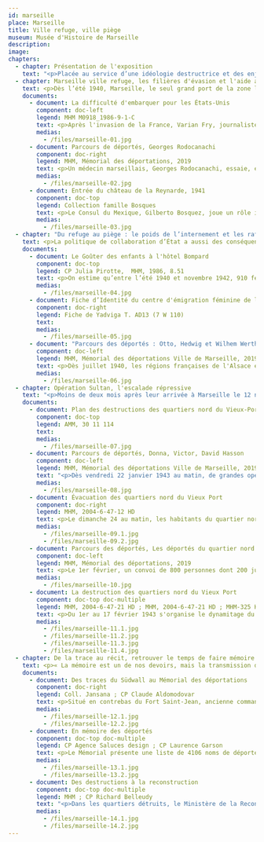 ```yaml
---
id: marseille
place: Marseille
title: Ville refuge, ville piège
museum: Musée d'Histoire de Marseille
description: 
image: 
chapters:
  - chapter: Présentation de l'exposition
    text: "<p>Placée au service d’une idéologie destructrice et des enjeux imposés par le conflit mondial, la répression nazie dans les territoires occupés par le Reich a été d’une rare violence. La répression allemande en France occupée fut multiforme : fusillades, déportations, massacres. Les finalités (maintien de l'ordre, besoin de main d’œuvre, extermination), les acteurs (forces policières et militaires), les victimes (opposants, résistants, populations civiles, juifs et tsiganes), les lieux et les moyens varient dans le contexte d’une guerre mondialisée. La répression, lorsqu’elle est au cœur d’une politique ou d’une gouvernance, caractérise les régimes autoritaires. Si l'Allemagne conduit une politique idéologique raciale et de conquête d'un espace vital sans limites, le régime de Vichy et les forces de l'ordre françaises se sont activement mis au service du projet nazi.</p><p>Cette exposition présente l’histoire singulière de Marseille durant la Seconde Guerre mondiale. Dernier poumon ouvert sur le monde, la ville reçoit dès 1940 des milliers de réfugiés fuyant l’Europe, dans l'espoir d'une sortie vers un monde meilleur. Le refuge se transforme en piège à l’été 1942. En janvier 1943, dans le cadre de la collaboration d’État, Marseille vit l’une des principales rafles de l’occupation, qui aboutit à la déportation de centaines de familles marseillaises majoritairement juives et à la destruction des vieux quartiers. Enfin, le devoir d'Histoire et le devoir de mémoire entretiennent une relation dialectique et se nourrissent l'une l'autre pour mieux se souvenir et comprendre les enjeux d'aujourd'hui.</p>"
  - chapter: Marseille ville refuge, les filières d'évasion et l'aide aux réfugiés
    text: <p>Dès l’été 1940, Marseille, le seul grand port de la zone libre encore ouvert sur le monde, est devenue l’une des principales villes refuges de la zone non occupée. Français ou étrangers sont menacés par Hitler, Mussolini et Franco. Les réfugiés y aboutissent dans l’espoir de trouver une porte de sortie. Beaucoup sont juifs. Parmi eux, de nombreux militants  politiques, des intellectuels et des artistes, un condensé des avant-gardes européennes.</p><p>Ce sont les filières d’évasion, l'aide et le secours aux réfugiés, les organisations juives et les groupes chrétiens qui sont aujourd’hui considérés comme les premières activités de résistance s’étant déroulées à Marseille.</p>
    documents: 
      - document: La difficulté d'embarquer pour les États-Unis
        component: doc-left
        legend: MHM M0918_1986-9-1-C 
        text: <p>Après l'invasion de la France, Varian Fry, journaliste américain, est envoyé par l'<em>Emergency Rescue Committee</em> à Marseille avec pour mission d'aider des écrivains, artistes, universitaires et scientifiques en danger à fuir l'Europe. Avec faux papiers et visas, il parvient ainsi à en sauver plus de 2 000, parmi lesquels des intellectuels et artistes comme Claude Lévi-Strauss, Max Ernst, Hannah Arendt, André Breton, ou encore Marc Chagall.</p>
        medias:
          - /files/marseille-01.jpg
      - document: Parcours de déportés, Georges Rodocanachi
        component: doc-right
        legend: MHM, Mémorial des déportations, 2019
        text: <p>Un médecin marseillais, Georges Rodocanachi, essaie, en sa qualité d’officier chargé d’examiner les juifs souhaitant immigrer aux États-Unis, d’en déclarer autant que possible « apte au départ » (il en examine plus de 2 000). Une autre de ses tâches est de déclarer « médicalement inapte » le plus possible de militaires britanniques internés au Fort Saint-Jean pour être rapatriés en Angleterre.</p>
        medias:
          - /files/marseille-02.jpg
      - document: Entrée du château de la Reynarde, 1941
        component: doc-top
        legend: Collection famille Bosques
        text: <p>Le Consul du Mexique, Gilberto Bosquez, joue un rôle important dans le sauvetage des réfugiés selon un accord conclu le 23 août 1940 entre le gouvernement mexicain  qui s'engage à accueillir les républicains espagnols et l’État français qui leur garantit le droit d'asile. Des centaines d'entre eux peuvent ainsi quitter Marseille par bateaux. Dans l’attente des départs pour le Mexique, de 1940 à 1942, des centaines d’Espagnols sont hébergés dans deux grandes bastides (les « châteaux ») de la vallée de l’Huveaune, à Saint-Menet. Les hommes sont logés dans le château de la Reynarde, les femmes et les enfants dans celui de Montgrand. Ici, un groupe de six hommes avec des bagages regardent la pancarte « Résidence des Etats-Unis du Mexique ».</p>
        medias:
          - /files/marseille-03.jpg
  - chapter: "Du refuge au piège : le poids de l’internement et les rafles de Juifs en Provence"
    text: <p>La politique de collaboration d’État a aussi des conséquences tragiques dans la région avant même l'occupation de la zone libre en novembre 1942.</p><p>De septembre 1939 à juin 1940, le Camp des Milles, près d'Aix-en-Provence, est un camp pour « sujets ennemis ». Le gouvernement français, sous la IIIe République, décide d'interner tous les ressortissants du Reich qui ont pourtant fui le nazisme. De juillet 1940 à juillet 1942, sous le gouvernement de Vichy, le Camp des Milles devient un camp de transit pour « indésirables »  en instance d'immigration. Les hommes sont internés au camps des Milles et les femmes et enfants dans des hôtels à Marseille. D'autres sont affectés dans des Groupes de Travailleurs Étrangers. Au cours de l'été 1942, après la rafle du Vel d'Hiv, les nazis, dans le cadre de la « solution finale » font pression sur Vichy pour augmenter les déportations de familles juives « étrangères ». La zone libre n'est pas épargnée. Pierre Laval, vice-président du Conseil, s'engage à livrer 10 000 juifs, hommes, femmes et enfants. C'est ainsi que le Camp des Milles devient l'antichambre de la déportation vers Auschwitz (pour près de 2 000 personnes, dont plus de 100 enfants).</p>
    documents: 
      - document: Le Goûter des enfants à l'hôtel Bompard
        component: doc-top
        legend: CP Julia Pirotte,  MHM, 1986, 8.51
        text: <p>On estime qu’entre l’été 1940 et novembre 1942, 910 femmes et enfants sont passés par l’Hôtel Bompard à Marseille, centre d'internement pour femmes et enfants en attente d'immigration. 44,3 % des femmes internées ont déjà derrière elles l’expérience des camps français. La majorité a été internée à Gurs, le plus grand camp d'internement français dans les Basses-Pyrénées de la zone libre. Comme dans tous les centres de séjour surveillé, des initiatives sont prises pour soustraire les internées et en particulier les enfants à une atmosphère délétère ; scolarité et activités récréatives.</p>
        medias:
          - /files/marseille-04.jpg
      - document: Fiche d’Identité du centre d'émigration féminine de l’Hôtel Bompard
        component: doc-right
        legend: Fiche de Yadviga T. AD13 (7 W 110)
        text: 
        medias:
          - /files/marseille-05.jpg
      - document: "Parcours des déportés : Otto, Hedwig et Wilhem Wertheimer"
        component: doc-left
        legend: MHM, Mémorial des déportations Ville de Marseille, 2019
        text: <p>Dès juillet 1940, les régions françaises de l'Alsace et de la Moselle sont respectivement rattachées au Pays de Bade et au Gau de Sarre-Palatinat. Les deux régions sont dirigées par les <em>Gauleiter</em> (Chef de district du IIIème Reich) dotés de pleins pouvoirs, qui opèrent une « défrancisation » et qui expulsent tous les indésirables « non germanisables » et les juifs, rendant ces espaces <em>Judenfrei</em>, soit « libres de juifs ». Les 22 et 23 octobre 1940, 6 504 juifs du Pays de Bade et de la Sarre sont arrêtés et déportés vers le camp français de Gurs, puis le Camp des Milles. Parmi eux, environ 5 600 juifs sont issus de 137 communautés du Pays de Bade. La famille Wertheimer en fait partie.</p>
        medias:
          - /files/marseille-06.jpg
  - chapter: Opération Sultan, l'escalade répressive
    text: "<p>Moins de deux mois après leur arrivée à Marseille le 12 novembre 1942, les Allemands, prenant prétexte des attentats que la Résistance a organisé contre eux, veulent faire un exemple. L'état de siège est instauré dès le 5 janvier 1943. Ordonnée par Hitler lui-même, une opération baptisée « Opération Sultan » a été réalisée avec la collaboration des autorités et de la police françaises du 22 janvier au 17 février 1943.</p><p>Marseille connaît alors la première rafle massive de familles juives françaises et l’évacuation puis la destruction du quartier nord du Vieux-Port, qui symbolise aux yeux des nazis la « gangrène » marseillaise, le crime, le vice, la saleté, le cosmopolitisme.</p><p>Le bilan humain, logistique et matériel est unique et dramatique : 12 000 gendarmes et gardes mobiles français venus de toute la France, environ 40 000 contrôles d'identité, 5 956 personnes arrêtés, 1 642 personnes dont 782 juifs issues des rafles déportées au centre de mise à mort de Sobibor, 20 000 personnes évacuées des quartiers nord du Vieux-Port, 15 000 transférées, entassées dans des wagons, vers un camp militaire à Fréjus, à 140 km de Marseille, 800 personnes sélectionnées à Fréjus déportées vers des camps de concentration et 1494 immeubles détruits représentant 14 hectares.</p>"
    documents: 
      - document: Plan des destructions des quartiers nord du Vieux-Port
        component: doc-top
        legend: AMM, 30 11 114
        text: 
        medias:
          - /files/marseille-07.jpg
      - document: Parcours de déportés, Donna, Victor, David Hasson
        component: doc-left
        legend: MHM, Mémorial des déportations Ville de Marseille, 2019
        text: "<p>Dès vendredi 22 janvier 1943 au matin, de grandes opérations policières se prolongent durant une semaine. Des forces considérables venues de Paris, Lyon, Vichy et Toulouse ont été concentrées par les autorités françaises : 200 inspecteurs venus de la zone sud mais aussi de Paris, environ 8 000 hommes en tenue (gendarmes, gardes mobiles, GMR) et 2000 agents de sûreté. La police de Vichy peut alors procéder à des arrestations de masse à domicile, dans la rue, les cafés, les cinémas, les trains... Des serruriers ont été réquisitionnés pour ouvrir les maisons. Durant la nuit du 22 au 23 janvier de 23h à 5h du matin peuvent démarrer les rafles dites « de l’Opéra ». La famille Hasson est arrêtée dans la nuit du 23 janvier.</p>"
        medias:
          - /files/marseille-08.jpg
      - document: Évacuation des quartiers nord du Vieux Port
        component: doc-right
        legend: MHM, 2004-6-47-12 HD
        text: <p>Le dimanche 24 au matin, les habitants du quartier nord du Vieux-Port sont coupés du reste de la ville depuis la veille. Les opérations d’évacuation démarrent et mobilisent 12 000 policiers français et 5000 soldats du 10e régiment de police SS commandés par le colonel Griese. À 6h du matin les habitants sont réveillés par des haut-parleurs leur ordonnant de tout quitter. C’est environ 25 000 personnes qui sont évacuées. 5000 sont autorisées à sortir du barrage alors formé et les autres sont transportées à la gare marseillaise d’Arenc dans des tramways réquisitionnés sur le quai Maréchal Pétain, l'actuel quai du port, puis entassées dans des wagons pour être internées dans un ancien camp de troupes coloniales à  Fréjus.</p>
        medias:
          - /files/marseille-09.1.jpg
          - /files/marseille-09.2.jpg
      - document: Parcours des déportés, Les déportés du quartier nord du Vieux Port
        component: doc-left
        legend: MHM, Mémorial des déportations, 2019
        text: <p>Le 1er février, un convoi de 800 personnes dont 200 juifs, passées au criblage à Fréjus, part vers Compiègne-Royallieu, camp de transit et centre de déportation dans le nord de la France. Pour justifier l’opération Sultan, les 600 personnes non-juives « soi-disant suspectes» sont essentiellement des jeunes de familles italiennes, corses, grecques et espagnoles, sélectionnées au hasard dans la population, pour accréditer la thèse officielle « d’épuration » et trouver des « indésirables ». Le 28 avril, elles sont déportées à Mauthausen, Buchenwald et plus particulièrement Sachsenhausen. Un contingent est mis à disposition de l’Organisation Todt et interné dans les îles anglo-normandes, occupées par l'Allemagne dès juin 1940, afin d'effectuer d'importants travaux de construction, tel que le mur de l'Atlantique.</p>
        medias:
          - /files/marseille-10.jpg
      - document: La destruction des quartiers nord du Vieux Port
        component: doc-top doc-multiple
        legend: MHM, 2004-6-47-21 HD ; MHM, 2004-6-47-21 HD ; MHM-325 HD
        text: <p>Du 1er au 17 février 1943 s'organise le dynamitage du périmètre arrêté lors des négociations entre les autorités allemandes et françaises, soit 1 494 immeubles ou 14 hectares, l’équivalent de « 20 terrains de football ». Échappent à cette destruction massive l’Hôtel de Ville, l’Eglise Saint-Laurent, les bâtiments de la douane et de la consigne sanitaire, l’Hôtel de Cabre et la Maison Diamantée, des lieux patrimoniaux symboles de ce périmètre historique alors détruit.</p>
        medias:
          - /files/marseille-11.1.jpg
          - /files/marseille-11.2.jpg
          - /files/marseille-11.3.jpg
          - /files/marseille-11.4.jpg
  - chapter: De la trace au récit, retrouver le temps de faire mémoire ensemble
    text: <p>« La mémoire est un de nos devoirs, mais la transmission de la mémoire passe par l'exigence de la vérité ». François Bédarida (1926-2001), ancien résistant et historien Français.</p><p>Au pied du Fort Saint-Jean, face aux vieux quartiers entièrement détruits en 1943 lors de l’opération Sultan (voir chapitre précédent) le Mémorial des déportations est installé dans un blockhaus-infirmerie construit en 1943, témoin de la présence militaire allemande dans la ville alors occupée. Conçu comme un lieu dynamique en constante évolution, le Mémorial s’intéresse aux politiques de répression et de persécution mises en  œuvre à Marseille durant la Seconde Guerre mondiale. Au moment où les derniers témoins disparaissent, le lieu s’attache à transmettre  l’histoire et la mémoire des hommes, femmes et enfants arrêtés puis déportés parce que nés Juifs ou réprimés en tant que politiques, résistants, otages ou « suspects ».</p>
    documents: 
      - document: Des traces du Südwall au Mémorial des déportations
        component: doc-right
        legend: Coll. Jansana ; CP Claude Aldomodovar
        text: <p>Situé en contrebas du Fort Saint-Jean, ancienne commanderie des hospitaliers de Saint Jean de Jérusalem (XIIème siècle) pendant les croisades, le Mémorial des déportations se trouve à l’intérieur d'un bunker-lazaret, bâtiment militaire construit en 1943 pour la <em>Kriegsmarine</em> (marine de guerre). Ce bunker appartient à l'ensemble du verrou défensif du port de Marseille et plus largement du Südwall de l'Organisation Todt. Le mur de la Méditerranée, ainsi appelé, était un système extensif de fortifications côtières, construit par le IIIe Reich pour prévenir une invasion des alliés. Ce bâtiment a été pris dans les combats de la libération de Marseille en août 1944. Devant ses murs, une première entrevue entre le Général de Monsabert, représentant des forces françaises alliées et le Général Schaefer, représentant des troupes allemandes à Marseille, a lieu le 23 août 1944 pour tenter d'obtenir la reddition officielle des Allemands à Marseille.</p>
        medias:
          - /files/marseille-12.1.jpg
          - /files/marseille-12.2.jpg
      - document: En mémoire des déportés
        component: doc-top doc-multiple
        legend: CP Agence Saluces design ; CP Laurence Garson
        text: <p>Le Mémorial présente une liste de 4106 noms de déportés depuis Marseille par mesure de répression et de persécution. Cette liste est actualisée chaque année au gré des travaux de recherche universitaire et l’aide des familles.</p>
        medias:
          - /files/marseille-13.1.jpg
          - /files/marseille-13.2.jpg
      - document: Des destructions à la reconstruction
        component: doc-top doc-multiple
        legend: MHM ; CP Richard Belleudy
        text: "<p>Dans les quartiers détruits, le Ministère de la Reconstruction et de l’Urbanisme (MRU) préfinance et dirige les travaux. Eugène Claudius-Petit, à sa tête de 1948 à 1953, décide d’importants remaniements des projets et nomme de nouveaux architectes en chef, dans un souci de nouveauté et d’économie. La pierre et le béton font bon ménage : Pouillon et Devin privilégient la pierre, Castel et Rozan-Chirié l’associent au béton, Dunoyer de Segonzac choisit le béton brut, Crozet utilise des panneaux de dalles roses de gravillon lavé. La construction vedette de cet ensemble harmonieux est sans conteste la magistrale séquence urbaine de près de 600 m encadrant l’Hôtel de Ville, faite d’un alignement de blocs réguliers en pierre massive et représentant l'une des images les plus emblématiques de la Ville de Marseille.</p>"
        medias:
          - /files/marseille-14.1.jpg
          - /files/marseille-14.2.jpg
---
```


